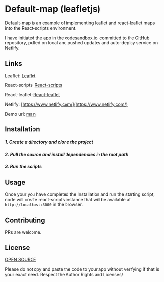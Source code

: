 # Default-map (leafletjs)

Default-map is an example of implementing leaflet and react-leaflet maps into the React-scripts environment.

I have initiated the app in the codesandbox.io, committed to the GitHub repository, pulled on local and pushed updates and auto-deploy service on Netlify.

## Links

Leaflet: [Leaflet](https://leafletjs.com/)

React-scripts: [React-scripts](https://create-react-app.dev/)

React-leaflet: [React-leaflet](https://react-leaflet.js.org/)

Netlify: [https://www.netlify.com/](https://www.netlify.com/)

Demo url: [main](TOTO)

## Installation

##### 1. Create a directory and clone the project

##### 2. Pull the source and install dependencies in the root path

##### 3. Run the scripts

## Usage

Once your you have completed the Installation and run the starting script, node will create react-scripts instance that will be available at `http://localhost:3000` in the browser.

## Contributing

PRs are welcome.

## License

[OPEN SOURCE](https://www.linkedin.com/in/michaelwybraniec/)

Please do not cpy and paste the code to your app without verifying if that is your exact need. 
Respect the Author Rights and Licenses/
